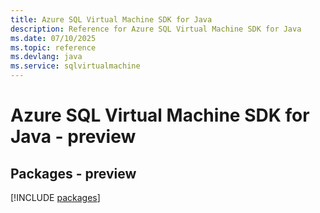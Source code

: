 ```yaml
---
title: Azure SQL Virtual Machine SDK for Java
description: Reference for Azure SQL Virtual Machine SDK for Java
ms.date: 07/10/2025
ms.topic: reference
ms.devlang: java
ms.service: sqlvirtualmachine
---
```

# Azure SQL Virtual Machine SDK for Java - preview
## Packages - preview
[!INCLUDE [packages](sql-virtual-machine-index.md)]